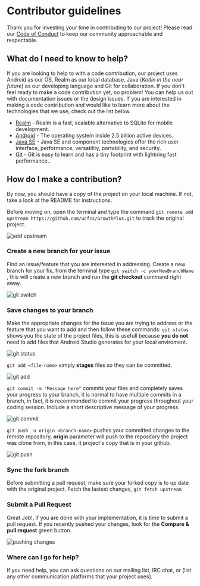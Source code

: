 
# Contributor guidelines 

Thank you for investing your time in contributing to our project! 
Please read our [Code of Conduct](./CODE_OF_CONDUCT.md) to keep our community approachable and respectable.

## What do I need to know to help?
If you are looking to help to with a code contribution, our project uses  Android as our OS, Realm as our local database, Java (_Kotlin in the near future_) as our developing language and Git for collaboration. If you don't feel ready to make a code contribution yet, no problem! You can help us out with  documentation issues or the design issues.
If you are interested in making a code contribution and would like to learn more about the technologies that we use, check out the list below.

* [Realm](https://www.mongodb.com/docs/realm/sdk/java/realm-database/) - Realm is a fast, scalable alternative to SQLite for mobile development. 
* [Android](https://developer.android.com/guide) - The operating system inside 2.5 billion active devices.
* [Java SE](https://docs.oracle.com/en/java/) - Java SE and component technologies offer the rich user interface, performance, versatility, portability, and security.
* [Git](https://git-scm.com/docs) - Git is easy to learn and has a tiny footprint with lightning fast performance..

## How do I make a contribution?

By now, you should have a copy of the project on your local machine. 
If not, take a look at the README for instructions.

Before moving on, open the terminal and type the command `git remote add upstream https://github.com/ucfcs/GrowthPlus.git` to track the original project.

![add upstream](https://github.com/ucfcs/GrowthPlus/assets/45129978/027ea342-7639-4002-ab62-d16fd6ddb70b)


### Create a new branch for your issue

Find an issue/feature that you are interested in addressing.
Create a new branch for your fix, from the terminal type
`git switch -c yourNewBranchName` , this will create a new branch and run the **git checkout** command right away.

![git switch](https://github.com/ucfcs/GrowthPlus/assets/45129978/b7ab75fd-89fa-4067-b9df-39773684123f)

### Save changes to your branch

Make the appropriate changes for the issue you are trying to address or the feature that you want to add and then follow these commands:
`git status` shows you the state of the project files, this is usefull because **you do not** need to add files that Android Studio generates for your local enviroment.

![git status](https://github.com/ucfcs/GrowthPlus/assets/45129978/fc664da1-a22f-4145-b8f6-7ecf50da4f73)

`git add <file-name>` simply **stages** files so they can be committed. 

![git add](https://github.com/ucfcs/GrowthPlus/assets/45129978/2d3b26d6-332f-48b7-8cd7-4e8795ff4353)

`git commit -m "Message here"` commits your files and completely saves your progress to your branch, it is normal to have multiple commits in a branch, in fact, it is recommended to commit your progress throughout your coding session. Include a short descriptive message of your progress.

![git commit](https://github.com/ucfcs/GrowthPlus/assets/45129978/02a526ab-41b3-4adb-95b4-f09821e419c5)

`git push -u origin <branch-name>` pushes your committed changes to the remote repository, **origin** parameter will push to the repository the project was clone from, in this case, it project's copy that is in your github. 

![git push](https://github.com/ucfcs/GrowthPlus/assets/45129978/24cf23b6-6ceb-439f-97e2-cf17b3e669a1)

### Sync the fork branch

Before submitting a pull request, make sure your forked copy is to up date with the original project. Fetch the lastest changes, `git fetch upstream`
 

### Submit a Pull Request

Great Job!, if you are done with your implementation, it is time to submit a pull request. If you recently pushed your changes, look for the **Compare & pull request** green button. 

![pushing changes](https://github.com/ucfcs/GrowthPlus/assets/45129978/a997b21a-f9e7-441d-bb4c-f837f0874fa4)



### Where can I go for help?

If you need help, you can ask questions on our mailing list, IRC chat, or  [list any other communication platforms that your project uses].

